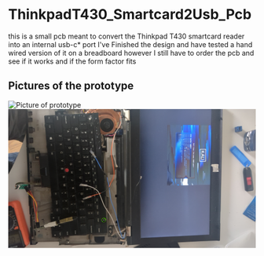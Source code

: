 # ThinkpadT430_Smartcard2Usb_Pcb
this is a small pcb meant to convert the Thinkpad T430 smartcard reader into an internal usb-c* port
I've Finished the design and have tested a hand wired version of it on a breadboard however I still have to order the pcb and see if it works and if the form factor fits

## Pictures of the prototype
![Picture of prototype](https://github.com/CaliOn2/ThinkpadT430_Smartcard2Usb_Pcb/blob/main/Media/Picture_of_prototype.pg)
![Picture of Boot from prototype](https://github.com/CaliOn2/ThinkpadT430_Smartcard2Usb_Pcb/blob/main/Media/Booting_from_USB.jpg)
